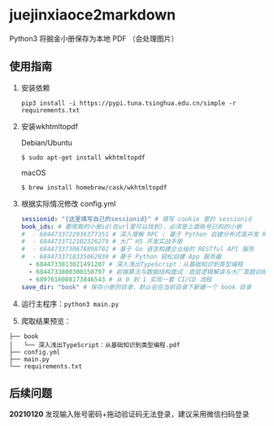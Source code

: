 # juejinxiaoce2markdown
Python3 将掘金小册保存为本地 PDF （会处理图片）

## 使用指南
1. 安装依赖
    ```shell
    pip3 install -i https://pypi.tuna.tsinghua.edu.cn/simple -r requirements.txt
    ```
2. 安装wkhtmltopdf
    
   Debian/Ubuntu
    ```shell
    $ sudo apt-get install wkhtmltopdf
    ```
   
   macOS
   ```shell
   $ brew install homebrew/cask/wkhtmltopdf
   ```
4. 根据实际情况修改 config.yml
    ```yaml
    sessionid: "{这里填写自己的sessionid}" # 填写 cookie 里的 sessionid
    book_ids: # 要爬取的小册id(在url里可以找到)，必须是上面账号已购的小册
    #  - 6844733722936377351 # 深入理解 RPC : 基于 Python 自建分布式高并发 RPC 服务
    #  - 6844733712102326279 # 大厂 H5 开发实战手册
    #  - 6844733730678898702 # 基于 Go 语言构建企业级的 RESTful API 服务
    #  - 6844733718335062030 # 基于 Python 轻松自建 App 服务器
      - 6844733813021491207 # 深入浅出TypeScript：从基础知识到类型编程
      - 6844733800300150797 # 前端算法与数据结构面试：底层逻辑解读与大厂真题训练
      - 6897616008173846543 # 从 0 到 1 实现一套 CI/CD 流程
    save_dir: "book" # 保存小册的目录，默认会在当前目录下新建一个 book 目录
    ```
5. 运行主程序：`python3 main.py`
6. 爬取结果预览：
```
├── book
│   └── 深入浅出TypeScript：从基础知识到类型编程.pdf
├── config.yml
├── main.py
└── requirements.txt
```

## 后续问题
**20210120**
发现输入账号密码+拖动验证码无法登录，建议采用微信扫码登录